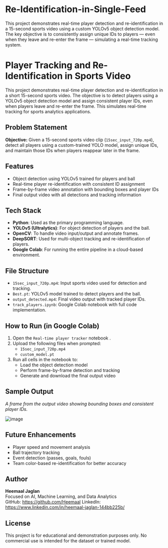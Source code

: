 # Re-Identification-in-Single-Feed
This project demonstrates real-time player detection and re-identification in a 15-second sports video using a custom YOLOv5 object detection model. The key objective is to consistently assign unique IDs to players — even when they leave and re-enter the frame — simulating a real-time tracking system.

# Player Tracking and Re-Identification in Sports Video

This project demonstrates real-time player detection and re-identification in a short 15-second sports video. The objective is to detect players using a YOLOv5 object detection model and assign consistent player IDs, even when players leave and re-enter the frame. This simulates real-time tracking for sports analytics applications.

## Problem Statement

**Objective:**
Given a 15-second sports video clip (`15sec_input_720p.mp4`), detect all players using a custom-trained YOLO model, assign unique IDs, and maintain those IDs when players reappear later in the frame.

## Features

- Object detection using YOLOv5 trained for players and ball
- Real-time player re-identification with consistent ID assignment
- Frame-by-frame video annotation with bounding boxes and player IDs
- Final output video with all detections and tracking information

## Tech Stack

- **Python**: Used as the primary programming language.
- **YOLOv5 (Ultralytics)**: For object detection of players and the ball.
- **OpenCV**: To handle video input/output and annotate frames.
- **DeepSORT**: Used for multi-object tracking and re-identification of players.
- **Google Colab**: For running the entire pipeline in a cloud-based environment.

## File Structure

- `15sec_input_720p.mp4`: Input sports video used for detection and tracking.
- `Best.pt`: YOLOv5 model trained to detect players and the ball.
- `output_detected.mp4`: Final video output with tracked player IDs.
- `track_players.ipynb`: Google Colab notebook with full code implementation.

## How to Run (in Google Colab)

1. Open the `Real-time player tracker` notebook .
2. Upload the following files when prompted:
   - `15sec_input_720p.mp4`
   - `custom_model.pt`
3. Run all cells in the notebook to:
   - Load the object detection model
   - Perform frame-by-frame detection and tracking
   - Generate and download the final output video

## Sample Output

*A frame from the output video showing bounding boxes and consistent player IDs.*

![image](https://github.com/user-attachments/assets/8e84a995-90c3-4f10-8aca-10d16bb5f347)


## Future Enhancements

- Player speed and movement analysis
- Ball trajectory tracking
- Event detection (passes, goals, fouls)
- Team color-based re-identification for better accuracy

## Author

**Heemaal Jaglan**  
Focused on AI, Machine Learning, and Data Analytics  
GitHub: https://github.com/Heemaal
LinkedIn: https://www.linkedin.com/in/heemaal-jaglan-144bb225b/
## License

This project is for educational and demonstration purposes only. No commercial use is intended for the dataset or trained model.
